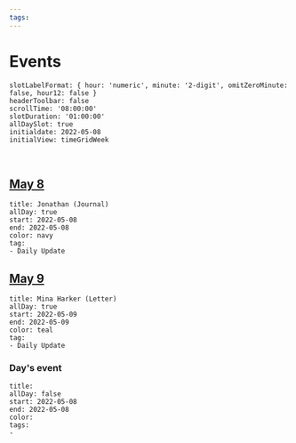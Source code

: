 ```yaml
---
tags: 
---
```

# Events
```itinerary
slotLabelFormat: { hour: 'numeric', minute: '2-digit', omitZeroMinute: false, hour12: false }
headerToolbar: false
scrollTime: '08:00:00'
slotDuration: '01:00:00'
allDaySlot: true
initialdate: 2022-05-08
initialView: timeGridWeek

```
<!--```itinerary
slotLabelFormat: { hour: 'numeric', minute: '2-digit', omitZeroMinute: false, hour12: false }
headerToolbar: False
scrollTime: '08:00:00'
slotDuration: '01:00:00'
height: 200
allDaySlot: false
initialdate: 2022-05-08
initialView: listWeek
``` -->
<br/>

## [May 8](2022-05-08.md)
```itinerary-event
title: Jonathan (Journal)
allDay: true
start: 2022-05-08
end: 2022-05-08
color: navy
tag:
- Daily Update
```

## [May 9](2022-05-09.md)
```itinerary-event
title: Mina Harker (Letter)
allDay: true
start: 2022-05-09
end: 2022-05-09
color: teal
tag:
- Daily Update
```
###  Day's event

```itinerary-event
title: 
allDay: false
start: 2022-05-08
end: 2022-05-08
color: 
tags:
- 
```


